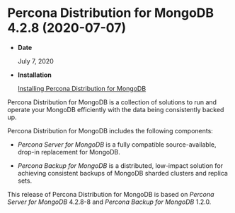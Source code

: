 # Percona Distribution for MongoDB 4.2.8 (2020-07-07)

* **Date**

    July 7, 2020

* **Installation**

    [Installing Percona Distribution for MongoDB](https://www.percona.com/doc/percona-distribution-for-mongodb/4.2/installation.html)

Percona Distribution for MongoDB is a collection of solutions to run and operate your
MongoDB efficiently with the data being consistently backed up.

Percona Distribution for MongoDB includes the following components:

* *Percona Server for MongoDB* is a fully compatible source-available, drop-in replacement
for MongoDB.

* *Percona Backup for MongoDB* is a distributed, low-impact solution for achieving
consistent backups of MongoDB sharded clusters and replica sets.

This release of Percona Distribution for MongoDB is based on *Percona Server for MongoDB* 4.2.8-8 and *Percona Backup for MongoDB* 1.2.0.
